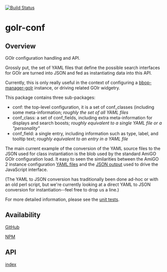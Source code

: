 [![Build Status](https://travis-ci.org/berkeleybop/golr-conf.svg)](https://travis-ci.org/berkeleybop/golr-conf)

# golr-conf

## Overview

GOlr configuration handling and API.

Grossly put, the set of YAML files that define the possible search interfaces for GOlr are turned into JSON and fed as instantiating data into this API.

Currently, this is only really useful in the context of configuring a [bbop-manager-golr](https://github.com/berkeleybop/bbop-manager-golr) instance, or driving related GOlr widgetry.

This package contains three sub-packages:

* conf: the top-level configuration, it is a set of conf\_classes (including some meta-information; _roughly the set of all YAML files_
* conf\_class: a set of conf\_fields, including extra meta-information for displays and search boosts; _roughly equivalent to a single YAML file or a "personality"_
* conf\_field: a single entry, including information such as type, label, and tooltip text; _roughly equivalent to an entry in a YAML file_

The main current example of the conversion of the YAML source files to the JSON used for class instantiation is the blob used by the standard AmiGO GOlr configuration load. It easy to seen the similarities between the AmiGO 2 instance configuration [YAML files](https://github.com/geneontology/amigo/tree/master/metadata) and the [JSON output](http://amigo.geneontology.org/javascript/npm/amigo2-instance-data/lib/data/golr.js) used to drive the JavaScript interface.

(The YAML to JSON conversion has traditionally been done ad-hoc or with an old perl script, but we're currently looking at a direct YAML to JSON conversion for instantiation--feel free to drop us a line.)

For more detailed information, please see
the [unit tests](https://github.com/berkeleybop/golr-conf/tree/master/tests).

## Availability

[GitHub](https://github.com/berkeleybop/golr-conf)

[NPM](https://www.npmjs.com/package/golr-conf)

## API

[index](https://berkeleybop.github.io/golr-conf/doc/index.html)
